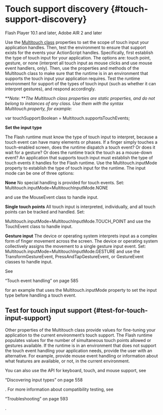 # Touch support discovery {#touch-support-discovery}

Flash Player 10.1 and later, Adobe AIR 2 and later

Use the [Multitouch class](http://help.adobe.com/en_US/FlashPlatform/reference/actionscript/3/flash/ui/Multitouch.html) properties to set the scope of touch input your application handles. Then, test the environment to ensure that support exists for the events your ActionScript handles. Specifically, first establish the type of touch input for your application. The options are: touch point, gesture, or none (interpret all touch input as mouse clicks and use mouse event handlers, only). Then, use the properties and methods of the Multitouch class to make sure that the runtime is in an environment that supports the touch input your application requires. Test the runtime environment for support of the types of touch input (such as whether it can interpret gestures), and respond accordingly.

**_Note:_ **_The Multitouch class properties are static properties, and do not belong to instances of any class. Use them with the syntax Multitouch.property, for example:_

var touchSupport:Boolean = Multitouch.supportsTouchEvents;

**Set the input type**

The Flash runtime must know the type of touch input to interpret, because a touch event can have many elements or phases. If a finger simply touches a touch-enabled screen, does the runtime dispatch a touch event? Or does it wait for a gesture? Or does the runtime track the touch as a mouse-down event? An application that supports touch input must establish the type of touch events it handles for the Flash runtime. Use the Multitouch.inputMode property to establish the type of touch input for the runtime. The input mode can be one of three options:

**None** No special handling is provided for touch events. Set: Multitouch.inputMode=MultitouchInputMode.NONE

and use the MouseEvent class to handle input.

**Single touch points** All touch input is interpreted, individually, and all touch points can be tracked and handled. Set:

Multitouch.inputMode=MultitouchInputMode.TOUCH_POINT and use the TouchEvent class to handle input.

**Gesture input** The device or operating system interprets input as a complex form of finger movement across the screen. The device or operating system collectively assigns the movement to a single gesture input event. Set: Multitouch.inputMode=MultitouchInputMode.GESTURE and use the TransformGestureEvent, PressAndTapGestureEvent, or GestureEvent classes to handle input.

See

“Touch event handling” on page 585

for an example that uses the Multitouch.inputMode property to set the input type before handling a touch event.

## Test for touch input support {#test-for-touch-input-support}

Other properties of the Multitouch class provide values for fine-tuning your application to the current environment’s touch support. The Flash runtime populates values for the number of simultaneous touch points allowed or gestures available. If the runtime is in an environment that does not support the touch event handling your application needs, provide the user with an alternative. For example, provide mouse event handling or information about what features are available, or not, in the current environment.

You can also use the API for keyboard, touch, and mouse support, see

“Discovering input types” on page 558

. For more information about compatibility testing, see

“Troubleshooting” on page 593

.
